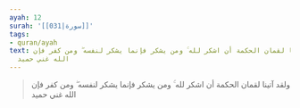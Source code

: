 ```yaml
---
ayah: 12
surah: '[[031|سورة]]'
tags:
- quran/ayah
text: ولقد آتينا لقمان الحكمة أن اشكر لله ۚ ومن يشكر فإنما يشكر لنفسه ۖ ومن كفر فإن
  الله غني حميد
---
```

> ولقد آتينا لقمان الحكمة أن اشكر لله ۚ ومن يشكر فإنما يشكر لنفسه ۖ ومن كفر فإن الله غني حميد
